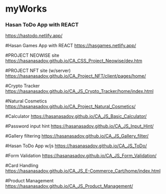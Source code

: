 # myWorks
### Hasan ToDo App with REACT
https://hastodo.netlify.app/

#Hasan Games App with REACT
https://hasgames.netlify.app/

#PROJECT NEOWISE site
https://hasanasadov.github.io/CA_CSS_Project_Neowise/dev.htm

#PROJECT NFT site (w/server)
https://hasanasadov.github.io/CA_Project_NFT/client/pages/home/

#Crypto Tracker
https://hasanasadov.github.io/CA_JS_Crypto_Tracker/home/index.html

#Natural Cosmetics
https://hasanasadov.github.io/CA_Project_Natural_Cosmetics/

#Calculator
https://hasanasadov.github.io/CA_JS_Basic_Calculator/

#Password input hint
https://hasanasadov.github.io/CA_JS_Input_Hint/

#Gallery filtering
https://hasanasadov.github.io/CA_JS_Gallery_filter/

#Hasan ToDo App w/js
https://hasanasadov.github.io/CA_JS_ToDo/

#Form Validation
https://hasanasadov.github.io/CA_JS_Form_Validation/

#Card Handling  
https://hasanasadov.github.io/CA_JS_E-Commerce_Cart/home/index.html

#Product Management
https://hasanasadov.github.io/CA_JS_Product_Management/
